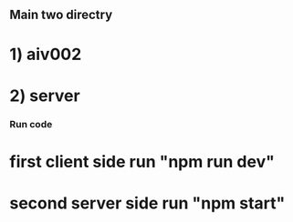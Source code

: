 ## Main two directry
# 1) aiv002
# 2) server

### Run code

# first client side run "npm run dev"
# second server side run "npm start"
